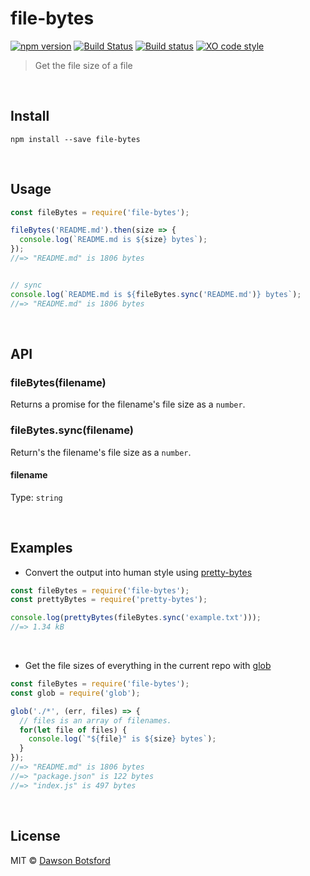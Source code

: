 # file-bytes
[![npm version](https://img.shields.io/npm/v/file-bytes.svg)](https://www.npmjs.com/package/file-bytes)
[![Build Status](https://travis-ci.org/dawsonbotsford/file-bytes.svg?branch=master)](https://travis-ci.org/dawsonbotsford/file-bytes)
[![Build status](https://ci.appveyor.com/api/projects/status/7vxahu1f0s0k9isc?svg=true)](https://ci.appveyor.com/project/dawsonbotsford/file-bytes)
[![XO code style](https://img.shields.io/badge/code_style-XO-5ed9c7.svg)](https://github.com/sindresorhus/xo)

> Get the file size of a file

<br>

## Install

```
npm install --save file-bytes
```

<br>

## Usage

```js
const fileBytes = require('file-bytes');

fileBytes('README.md').then(size => {
  console.log(`README.md is ${size} bytes`);
});
//=> "README.md" is 1806 bytes


// sync
console.log(`README.md is ${fileBytes.sync('README.md')} bytes`);
//=> "README.md" is 1806 bytes
```

<br>

## API

### fileBytes(filename)

Returns a promise for the filename's file size as a `number`.

### fileBytes.sync(filename)

Return's the filename's file size as a `number`.

#### filename

Type: `string`

<br>

## Examples

* Convert the output into human style using [pretty-bytes](https://github.com/sindresorhus/pretty-bytes)

```js
const fileBytes = require('file-bytes');
const prettyBytes = require('pretty-bytes');

console.log(prettyBytes(fileBytes.sync('example.txt')));
//=> 1.34 kB
```

<br>

* Get the file sizes of everything in the current repo with [glob](https://github.com/isaacs/node-glob)

```js
const fileBytes = require('file-bytes');
const glob = require('glob');

glob('./*', (err, files) => {
  // files is an array of filenames.
  for(let file of files) {
    console.log(`"${file}" is ${size} bytes`);
  }
});
//=> "README.md" is 1806 bytes
//=> "package.json" is 122 bytes
//=> "index.js" is 497 bytes
```

<br>

## License

MIT © [Dawson Botsford](http://dawsonbotsford.com)
